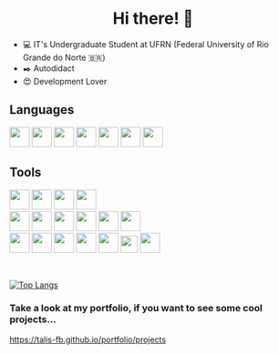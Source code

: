 <h1 align="center">
Hi there! 👋
</h1>

- 💻 IT's Undergraduate Student at UFRN (Federal University of Rio Grande do Norte 🇧🇷)
- ✒️ Autodidact
- 😍 Development Lover

## Languages
<p align="left">
    <img width="35" src="https://cdn.jsdelivr.net/gh/devicons/devicon/icons/typescript/typescript-original.svg">
    <img width="35" src="https://cdn.jsdelivr.net/gh/devicons/devicon/icons/javascript/javascript-original.svg" >
    <img width="35" src="https://cdn.jsdelivr.net/gh/devicons/devicon/icons/python/python-original.svg">
    <img width="35" src="https://cdn.jsdelivr.net/gh/devicons/devicon/icons/c/c-original.svg">
    <img width="35" src="https://cdn.jsdelivr.net/gh/devicons/devicon/icons/cplusplus/cplusplus-original.svg" />
    <img width="35" src="https://cdn.jsdelivr.net/gh/devicons/devicon/icons/lua/lua-original-wordmark.svg" />
    <img width="35" src="https://cdn.jsdelivr.net/gh/devicons/devicon/icons/bash/bash-original.svg" />
</p>

## Tools
<p align="left">
    <img width="35" src="https://cdn.jsdelivr.net/gh/devicons/devicon/icons/linux/linux-original.svg">
    <img width="35" src="https://cdn.jsdelivr.net/gh/devicons/devicon/icons/git/git-original.svg">
    <img width="35" src="https://cdn.jsdelivr.net/gh/devicons/devicon/icons/gitlab/gitlab-original.svg">
    <img width="35" src="https://avatars.githubusercontent.com/u/6471485?s=200&v=4">
    <br>
    <img width="35" src="https://cdn.jsdelivr.net/gh/devicons/devicon/icons/nodejs/nodejs-original.svg">
    <img width="35" src="https://cdn.jsdelivr.net/gh/devicons/devicon/icons/nestjs/nestjs-plain.svg">
    <img width="35" src="https://www.docker.com/wp-content/uploads/2022/03/vertical-logo-monochromatic.png">
    <img width="35" src="https://cdn.jsdelivr.net/gh/devicons/devicon/icons/redis/redis-original.svg">
    <img width="35" src="https://cdn.jsdelivr.net/gh/devicons/devicon/icons/mongodb/mongodb-original-wordmark.svg">
    <img width="35" src="https://cdn.jsdelivr.net/gh/devicons/devicon/icons/heroku/heroku-plain.svg">
    <br>
    <img width="35" src="https://cdn.jsdelivr.net/gh/devicons/devicon/icons/react/react-original.svg">
    <img width="35" src="https://cdn.jsdelivr.net/gh/devicons/devicon/icons/vuejs/vuejs-original.svg">
    <img width="35" src="https://cdn.jsdelivr.net/gh/devicons/devicon/icons/nuxtjs/nuxtjs-original.svg">
    <img width="35" src="https://cdn.jsdelivr.net/gh/devicons/devicon/icons/nextjs/nextjs-original.svg">
    <img width="35" src="https://cdn.jsdelivr.net/gh/devicons/devicon/icons/sass/sass-original.svg">
    <img width="30" src="https://cdn.jsdelivr.net/gh/devicons/devicon/icons/jest/jest-plain.svg">
    <img width="35" src="https://cdn.jsdelivr.net/gh/devicons/devicon/icons/firebase/firebase-plain.svg">
</p>

<br />

[![Top Langs](https://github-readme-stats.vercel.app/api/top-langs/?username=talis-fb&langs_count=10&layout=compact&exclude_repo=MaquinaRefrigeranteFPGA,dotfiles&show_icons=true&theme=tokyonight)](https://github.com/talis-fb/github-readme-stats)

### Take a look at my portfolio, if you want to see some cool projects...
https://talis-fb.github.io/portfolio/projects

